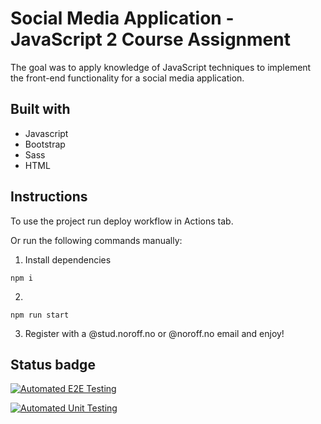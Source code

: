 # Social Media Application - JavaScript 2 Course Assignment

The goal was to apply knowledge of JavaScript techniques to implement the front-end functionality for a social media application.

## Built with

- Javascript
- Bootstrap
- Sass
- HTML

## Instructions

To use the project run deploy workflow in Actions tab.

Or run the following commands manually:

1. Install dependencies

```
npm i
```

2. 

```
npm run start
```

3. Register with a @stud.noroff.no or @noroff.no email and enjoy!

## Status badge
[![Automated E2E Testing](https://github.com/MegumiKim/Mathilde-Social-App/actions/workflows/e2e-test.yml/badge.svg)](https://github.com/MegumiKim/Mathilde-Social-App/actions/workflows/e2e-test.yml)

[![Automated Unit Testing](https://github.com/MegumiKim/Mathilde-Social-App/actions/workflows/unit-test.yml/badge.svg)](https://github.com/MegumiKim/Mathilde-Social-App/actions/workflows/unit-test.yml)